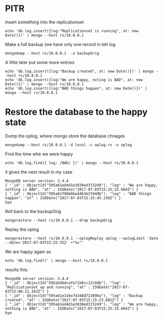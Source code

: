 # PITR

Insert something into the replicationset

    echo 'db.log.insert({log:"Replicationset is running", at: new Date()})' | mongo --host rs/10.0.0.1

Make a full backup (we have only one record in teh log

    mongodump --host rs/10.0.0.1  -o backupOrig

A little later put some more entries

    echo 'db.log.insert({log:"Backup created", at: new Date()})' | mongo --host rs/10.0.0.1
    echo 'db.log.insert({log:"We are happy, noting is BAD", at: new Date()})' | mongo --host rs/10.0.0.1
    echo 'db.log.insert({log:"BAD things happen", at: new Date()})' | mongo --host rs/10.0.0.1

# Restore the database to the happy state

Dump the oplog, where mongo store the database chnages

    mongodump --host rs/10.0.0.1 -d local -c oplog.rs -o oplog
    
Find the time whe we were happy

    echo 'db.log.find({ log: /BAD/ })' | mongo --host rs/10.0.0.1

it gives the next result in my case

    MongoDB server version: 3.4.4
    { "_id" : ObjectId("595a61ed4d1e3830ed373249"), "log" : "We are happy, nothing is BAD", "at" : ISODate("2017-07-03T15:25:33.604Z") }
    { "_id" : ObjectId("595a61f96b8bad461b2f849b"), "log" : "BAD things happen", "at" : ISODate("2017-07-03T15:25:45.238Z") }
    bye

Roll back to the backupOrig

    mongorestore --host rs/10.0.0.1 --drop backupOrig

Replay the oplog

    mongorestore --host rs/10.0.0.1 --oplogReplay oplog --oplogLimit `date --date='2017-07-03T15:25:35Z' +"%s"`

We are happy again as

    echo 'db.log.find()' | mongo --host rs/10.0.0.1
    
results this:

    MongoDB server version: 3.4.4
    { "_id" : ObjectId("595a5d6dcafe71b0cc12c0db"), "log" : "Replicationset up and running", "at" : ISODate("2017-07-03T15:06:21.343Z") }
    { "_id" : ObjectId("595a61e32be74348d722096a"), "log" : "Backup created", "at" : ISODate("2017-07-03T15:25:23.882Z") }
    { "_id" : ObjectId("595a61ed4d1e3830ed373249"), "log" : "We are happy, nothing is BAD", "at" : ISODate("2017-07-03T15:25:33.604Z") }
    bye

    
    


    

